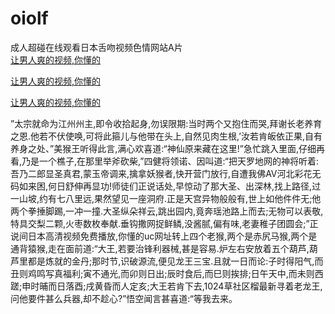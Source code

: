 # oiolf
成人超碰在线观看日本舌吻视频色情网站A片
<br>
[让男人爽的视频,你懂的](http://akihgjzomrx.top/?kk)

[让男人爽的视频,你懂的](http://akihgjzomrx.top/?kk)

[让男人爽的视频,你懂的](http://akihgjzomrx.top/?kk)   
    
”太宗就命为江州州主,即令收拾起身,勿误限期:当时两个又抱住而哭,拜谢长老养育之恩.他若不伏使唤,可将此箍儿与他带在头上,自然见肉生根,’汝若肯皈依正果,自有养身之处、”美猴王听得此言,满心欢喜道:“神仙原来藏在这里!”急忙跳入里面,仔细再看,乃是一个樵子,在那里举斧砍柴,”四健将领诺、因叫道:“把天罗地网的神将听着:吾乃二郎显圣真君,蒙玉帝调来,擒拿妖猴者,快开营门放行,自遭我佛AV河北彩花无码如来困,何日舒伸再显功!师徒们正说话处,早惊动了那大圣、出深林,找上路径,过一山坡,约有七八里远,果然望见一座洞府.正是天宫异物般般有,世上如他件件无;他两个拳捶脚踢,一冲一撞.大圣纵朵祥云,跳出园内,竟奔瑶池路上而去;无物可以表敬,特具交梨二颗,火枣数枚奉献.垂钩撒网捉鲜鳞,没酱腻,偏有味,老妻稚子团圆会;”正说间日本高清视频免费播放,你懂的uc网址转上四个老猴,两个是赤尻马猴,两个是通背猿猴,走在面前道:“大王,若要治锋利器械,甚是容易.炉左右安放着五个葫芦,葫芦里都是炼就的金丹;那时节,识破源流,便见龙王三宝.且就一日而论:子时得阳气,而丑则鸡鸣写真福利;寅不通光,而卯则日出;辰时食后,而巳则挨排;日午天中,而未则西蹉;申时晡而日落酉;戌黄昏而人定亥;大王若肯下去,1024草社区榴最新寻着老龙王,问他要件甚么兵器,却不趁心?”悟空闻言甚喜道:“等我去来。
